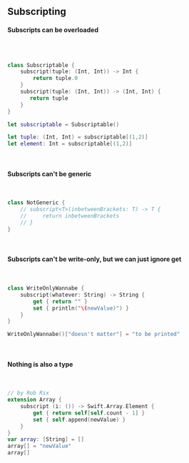 ## Subscripting

#### Subscripts can be overloaded  

&nbsp;  

```swift

class Subscriptable {
    subscript(tuple: (Int, Int)) -> Int {
        return tuple.0
    }
    subscript(tuple: (Int, Int)) -> (Int, Int) {
       return tuple
    }
}

let subscriptable = Subscriptable()

let tuple: (Int, Int) = subscriptable[(1,2)]
let element: Int = subscriptable[(1,2)]
```
&nbsp;  
#### Subscripts can't be generic

&nbsp;  

```swift
class NotGeneric {
    // subscript<T>(inbetweenBrackets: T) -> T {
    //     return inbetweenBrackets
    // }
}
```
&nbsp;  

#### Subscripts can't be write-only, but we can just ignore get

&nbsp;  

```swift
class WriteOnlyWannabe {
    subscript(whatever: String) -> String {
        get { return "" }
        set { println("\(newValue)") }
    }
}

WriteOnlyWannabe()["doesn't matter"] = "to be printed"
```
&nbsp;  
#### Nothing is also a type

&nbsp;  

```swift
// by Rob Rix
extension Array {
    subscript (i: ()) -> Swift.Array.Element {
        get { return self[self.count - 1] }
        set { self.append(newValue) }
    }
}
var array: [String] = []
array[] = "newValue"
array[]
```
&nbsp; 
